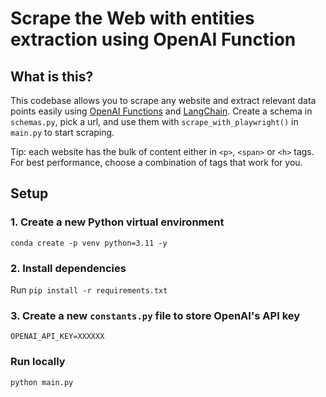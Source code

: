 # Scrape the Web with entities extraction using OpenAI Function

## What is this?

This codebase allows you to scrape any website and extract relevant data points easily using [OpenAI Functions](https://openai.com/blog/function-calling-and-other-api-updates) and [LangChain](https://python.langchain.com/docs/get_started/introduction).
Create a schema in `schemas.py`, pick a url, and use them with `scrape_with_playwright()` in `main.py` to start scraping.

Tip: each website has the bulk of content either in `<p>`, `<span>` or `<h>` tags. For best performance, choose a combination of tags that work for you.

## Setup

### 1. Create a new Python virtual environment

`conda create -p venv python=3.11 -y`

### 2. Install dependencies 

Run `pip install -r requirements.txt`


### 3. Create a new `constants.py` file to store OpenAI's API key

```text
OPENAI_API_KEY=XXXXXX
```

### Run locally

```bash
python main.py
```


